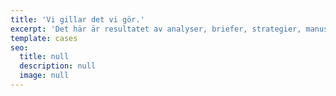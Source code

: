 ```yaml
---
title: 'Vi gillar det vi gör.'
excerpt: 'Det här är resultatet av analyser, briefer, strategier, manus, Slack-konversationer, postit-lappar, hackathon, kaffekoppar, skisser … Ja, du fattar. Det här är case som visar vad vi gör.'
template: cases
seo:
  title: null
  description: null
  image: null
---
```


